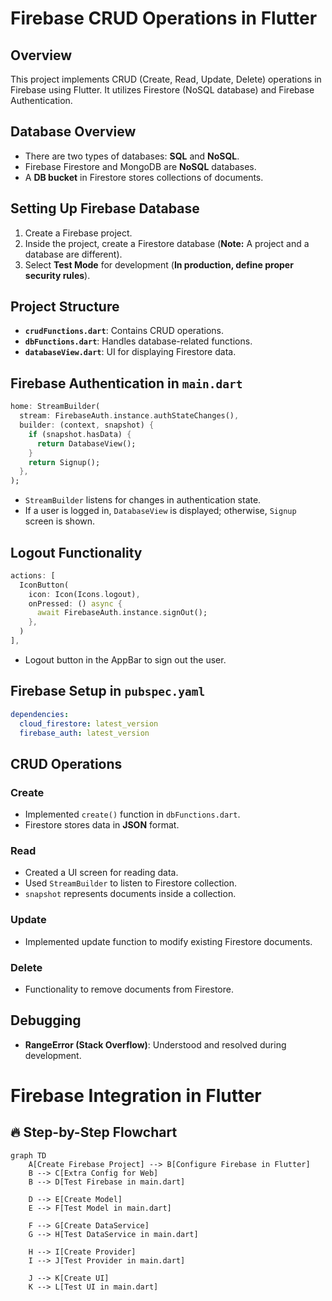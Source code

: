 # Firebase CRUD Operations in Flutter

## Overview
This project implements CRUD (Create, Read, Update, Delete) operations in Firebase using Flutter. It utilizes Firestore (NoSQL database) and Firebase Authentication.

## Database Overview
- There are two types of databases: **SQL** and **NoSQL**.
- Firebase Firestore and MongoDB are **NoSQL** databases.
- A **DB bucket** in Firestore stores collections of documents.

## Setting Up Firebase Database
1. Create a Firebase project.
2. Inside the project, create a Firestore database (**Note:** A project and a database are different).
3. Select **Test Mode** for development (**In production, define proper security rules**).

## Project Structure
- **`crudFunctions.dart`**: Contains CRUD operations.
- **`dbFunctions.dart`**: Handles database-related functions.
- **`databaseView.dart`**: UI for displaying Firestore data.

## Firebase Authentication in `main.dart`
```dart
home: StreamBuilder(
  stream: FirebaseAuth.instance.authStateChanges(),
  builder: (context, snapshot) {
    if (snapshot.hasData) {
      return DatabaseView();
    }
    return Signup();
  },
);
```
- `StreamBuilder` listens for changes in authentication state.
- If a user is logged in, `DatabaseView` is displayed; otherwise, `Signup` screen is shown.

## Logout Functionality
```dart
actions: [
  IconButton(
    icon: Icon(Icons.logout),
    onPressed: () async {
      await FirebaseAuth.instance.signOut();
    },
  )
],
```
- Logout button in the AppBar to sign out the user.

## Firebase Setup in `pubspec.yaml`
```yaml
dependencies:
  cloud_firestore: latest_version
  firebase_auth: latest_version
```

## CRUD Operations
### Create
- Implemented `create()` function in `dbFunctions.dart`.
- Firestore stores data in **JSON** format.

### Read
- Created a UI screen for reading data.
- Used `StreamBuilder` to listen to Firestore collection.
- `snapshot` represents documents inside a collection.

### Update
- Implemented update function to modify existing Firestore documents.

### Delete
- Functionality to remove documents from Firestore.

## Debugging
- **RangeError (Stack Overflow)**: Understood and resolved during development.

# Firebase Integration in Flutter

## 🔥 Step-by-Step Flowchart

```mermaid
graph TD
    A[Create Firebase Project] --> B[Configure Firebase in Flutter]
    B --> C[Extra Config for Web]
    B --> D[Test Firebase in main.dart]

    D --> E[Create Model]
    E --> F[Test Model in main.dart]

    F --> G[Create DataService]
    G --> H[Test DataService in main.dart]

    H --> I[Create Provider]
    I --> J[Test Provider in main.dart]

    J --> K[Create UI]
    K --> L[Test UI in main.dart]
```
